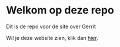 # Welkom op deze repo

Dit is de repo voor de site over Gerrit

Wil je deze website zien, klik dan [hier](https://cgheydra.github.io/git-basics-chris/).
